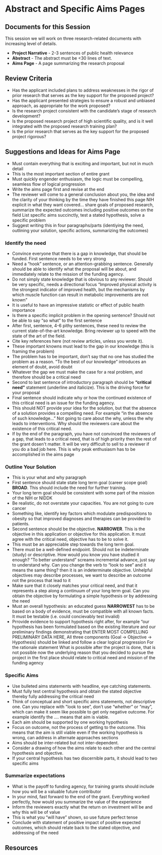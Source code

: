 # Abstract and Specific Aims Pages

## Documents for this Session

This session we will work on three research-related documents with increasing level of details.

* **Project Narrative** - 2-3 sentences of public health relevance
* **Abstract** - The abstract must be <30 lines of text.
* **Aims Page** - A page summarizing the research proposal

## Review Criteria

* Has the applicant included plans to address weaknesses in the rigor of prior research that serves as the key support for the proposed project? 
* Has the applicant presented strategies to ensure a robust and unbiased approach, as appropriate for the work proposed?
* Is the research project consistent with the candidate’s stage of research development? 
* Is the proposed research project of high scientific quality, and is it well integrated with the proposed research training plan? 
* Is the prior research that serves as the key support for the proposed project rigorous? 

## Suggestions and Ideas for Aims Page
*  Must contain everything that is exciting and important, but not in much detail
* This is the most important section of entire grant
* Must quickly engender enthusiasm, the logic must be compelling, seamless flow of logical progression
* Write the aims page first and revise at the end
* The reviewer will come to a general conclusion about you, the idea and the clarity of your thinking by the time they have finished this page
NIH explicit in what they want covered… share goals of proposed research, summarize the expected outcomes including positive outcomes on the field
List specific aims succinctly, test a stated hypothesis, solve a specific problem
* Suggest writing this in four paragraphs/parts (identiying the need, outlining your solution, specific actions, summarizing the outcomes)

### Identify the need 
* Convince everyone that there is a gap in knowledge, that should be funded.  First sentence needs to be very strong
* Need a “hook” sentence, or an attention-grabbing sentence.  Generally should be able to identify what the proposal will be about, and immediately relate to the mission of the funding agency.
* Do not simply state knowledge that is obvious to any reviewer.  Should be very specific, needs a directional focus “Improved physical activity  is the strongest indicator of improved health, but the mechanisms by which muscle function can result in metabolic improvements are not known"
* It is useful to have an impressive statistic or effect of public health importance
* Is there a specific implicit problem in the opening sentence?  Should not be able to say “so what” to the first sentence
* After first, sentence, 4-6 pithy sentences, these need to review the current state-of-the-art knowledge.  Bring reviewer up to speed with the state of the art of the field.
* Cite key references here (not review articles, unless you wrote it).
* These important knowns must lead to the gap in our knowledge (this is framing the problem)
* The problem has to be important, don’t say that no one has studied the problem as a reason.  "To the best of our knowledge” introduces an element of doubt, avoid doubt
* Whatever the gap we must make the case for a real problem, and therefore should be a critical need
* Second to last sentence of introductory paragraph should be **“critical need”** statement (underline and italicize).  This is the driving force for your proposal
* Final sentence should indicate why or how the continued existence of this critical need is an issue for the funding agency.  
* This should NOT provide your idea for the solution, but that the absence of a solution provides a compelling need.  For example “in the absence of such knowledge…”  Not going to care about the why, unless the why leads to interventions.  Why should the reviewers care about the existence of this critical need.
* If by the end of the paragraph, you have not convinced the reviewers of a gap, that leads to a critical need, that is of high priority then the rest of the grant dosen't matter.  It will be very difficult to sell to a reviewer if you do a bad job here.  This is why peak enthusiasm has to be accomplished in the aims page

### Outline Your Solution
* This is your what and why paragraph
* First sentence should state state long term goal (career scope goal) **BROAD**.  This should include the need for further training.
* Your long term goal should be consistent with some part of the mission of the NIH or NIDDK 
* Be realistic, do not overstate your capacities.  You are not going to cure cancer
* Something like, identify key factors which modulate predispositions to obesity so that improved diagnoses and therapies can be provided to patients.
* Second sentence should be the objective. **NARROWER**.  This is the objective in this application or objective for this application.  It must agree with the critical need, objective has to be to solve it.
* This must be an appreciable step towards the long term goal.
* There must be a well-defined endpoint.  Should not be indeterminate (study) or descriptive.  How would you know you have studied it enough?  ”To better understand” screams incremental advance, just say to understand why.  Can you change the verb to “look to see” and it means the same thing?  then it is an indeterminate objective.  Unhelpful objectives may describe processes, we want to describe an outcome not the process that lead to it
* Make sure that it closely matches your critical need, and that it represents a step along a continuum of your long term goal.  Can you obtain the objective by formulating a simple hypothesis or by addressing the need
* Must an overall hypothesis: an educated guess **NARROWEST** has to be based on a body of evidence, must be compatible with all known facts.  It must be testable (i.e. could concievably test invalid)
* Prrovide evidence to support hypothesis right after, for example “our hypothesis has been formulated based on the existing literature and our preliminary findings demonstrating that ENTER MOST COMPELLING PRELIMINARY DATA HERE,
All three components (Goal -> Objective -> Hypothesis) should be linked and follow a clear logical progression
For the rationale statement
What is possible after the project is done, that is not possible now
the underlying reason that you decided to pursue the project in the first place
should relate to critical need and mission of the funding agency

### Specific Aims 
* Use bulleted aims statements with headline, eye catching statements.
* Must fully test central hypothesis and obtain the stated objective thereby fully addressing the critical need
* Think of conceptual and short specific aims statements, not descriptive one.  Can you replace with "look to see”, don’t use “whether” or “may”, which can make it seem like possible to get only negative outcome.  For example identify the …. means that aim is viable.  
* Each aim should be supported by one working hypothesis
* Focus on outcome, not the process of getting to the outcome.  This means that the aim is still viable even if the working hypothesis is wrong, can address in alternate approaches sections
* Aims should be inter-related but not inter-dependent.  
* Consider a drawing of how the aims relate to each other and the central hypothesis and objective.
* If your central hypothesis has two discernible parts, it should lead to two specific aims

### Summarize expectations
* What is the payoff to funding agency, for training grants should include how you will be a valuable future contributor
* In your mind, fast forward to the end of the grant.  Everything worked perfectly, how would you summarize the value of the experience
* Inform the reviewers exactly what the return on investment will be and why this will be of value
* This is what you “will have” shown, so use future perfect tense
* Conclude with statement of positive impact of positive expected outcomes, which should relate back to the stated objective, and addressing of the need

## Resources